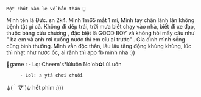            
    Một chút xàm le về bản thân 🤫
Mình tên là Đức. sn 2k4. Mình 1m65 mắt 1 mí, Mình tay chân lành lặn không bệnh tật gì cả. Không đi dép trái, trời mưa biết chạy vào nhà, biết đi xe đạp, thuộc bảng cửu chương , đặc biệt là GOOD BOY và không hỏi mấy câu như " ba em và anh rơi xuống nước thì em cíu ai trước" . Gia đình mình sống cũng bình thường. Mình vẫn độc thân, lâu lâu tăng động khùng khùng, lúc thì nhạt như nước ốc, ai rảnh thì app fb mình nha :))



📍game : - Lq: Cheem's°lúluôn 
               No'ob✿LúLuôn 

         - Lol: a ytá chơi chuối

  ψ(｀∇´)ψ hết phim :)))
